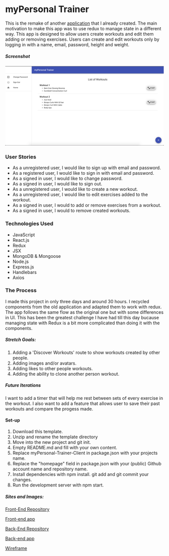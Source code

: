 # myPersonal Trainer

This is the remake of another [application](https://github.com/kevinrosario/myPersonal-Trainer-Client) that I already created. The main motivation to make this app was to use redux to manage state in a different way. This app is designed to allow users create workouts and edit them adding or removing exercises. Users can create and edit workouts only by logging in with a name, email, password, height and weight.

##### Screenshot
![screenshot](./public/screenshot.png)

### User Stories
- As a unregistered user, I would like to sign up with email and password.
- As a registered user, I would like to sign in with email and password.
- As a signed in user, I would like to change password.
- As a signed in user, I would like to sign out.
- As a unregistered user, I would like to create a new workout.
- As a unregistered user, I would like to edit exercises added to the workout.
- As a signed in user, I would to add or remove exercises from a workout.
- As a signed in user, I would to remove created workouts.

### Technologies Used
- JavaScript
- React.js
- Redux
- JSX
- MongoDB & Mongoose
- Node.js
- Express.js
- Handlebars
- Axios

### The Process

I made this project in only three days and around 30 hours. I recycled components from the old application and adapted them to work with redux. The app follows the same flow as the original one but with some differences in UI. This has been the greatest challenge I have had till this day bucause managing state with Redux is a bit more complicated than doing it with the components.

##### Stretch Goals:
1. Adding a 'Discover Workouts' route to show workouts created by other people.
2. Adding images and/or avatars.
3. Adding likes to other people workouts.
4. Adding the ability to clone another person workout.

##### Future Iterations
I want to add a timer that will help me rest between sets of every exercise in the workout.
I also want to add a feature that allows user to save their past workouts and compare the progess made.

#### Set-up
1. Download this template.
2. Unzip and rename the template directory
3. Move into the new project and git init.
4. Empty README.md and fill with your own content.
5. Replace myPersonal-Trainer-Client in package.json with your projects name.
6. Replace the "homepage" field in package.json with your (public) Github account name and repository name.
7. Install dependencies with npm install.
git add and git commit your changes.
8. Run the development server with npm start.

##### Sites and Images:

[Front-End Repository](https://github.com/kevinrosario/myPersonal-Trainer-Client)

[Front-end app](https://kevinrosario.github.io/myPersonal-Trainer-Client/)

[Back-End Repository](https://github.com/kevinrosario/myPersonal-Trainer-API)

[Back-end app](https://mypersonal-trainer.herokuapp.com/)

[Wireframe](https://imgur.com/p2kaWSt)
